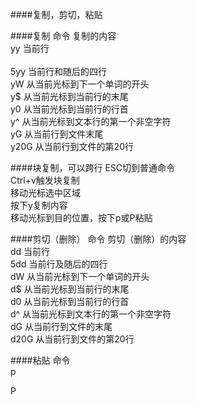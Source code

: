 ####复制，剪切，粘贴

####复制
命令    复制的内容<br/>
yy      当前行<br/>          
5yy     当前行和随后的四行<br/>
yW      从当前光标到下一个单词的开头<br/>
y$      从当前光标到当前行的末尾<br/>
y0      从当前光标到当前行的行首<br/>
y^      从当前光标到文本行的第一个非空字符<br/>
yG      从当前行到文件末尾<br/>
y20G    从当前行到文件的第20行<br/>

####块复制，可以跨行
ESC切到普通命令<br/>
Ctrl+v触发块复制<br/>
移动光标选中区域<br/>
按下y复制内容<br/>
移动光标到目的位置，按下p或P粘贴<br/>

####剪切（删除）
命令    剪切（删除）的内容<br/>
dd      当前行<br/>
5dd     当前行及随后的四行<br/>
dW      从当前光标到下一个单词的开头<br/>
d$      从当前光标到当前行的末尾<br/>
d0      从当前光标到当前行的行首<br/>
d^      从当前光标到文本行的第一个非空字符<br/>
dG      从当前行到文件的末尾<br/>
d20G    从当前行到文件的第20行<br/>

####粘贴
命令<br/>
p<br/>

P<br/>







